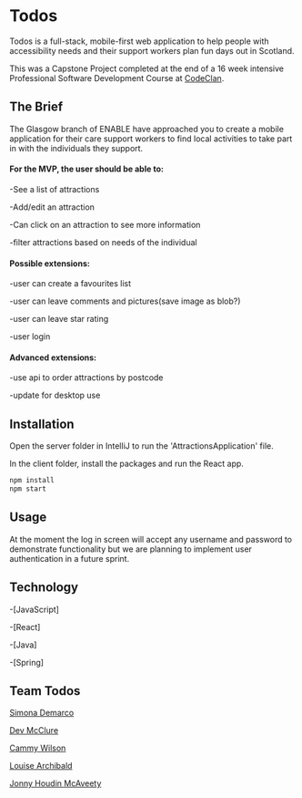 # Todos

Todos is a full-stack, mobile-first web application to help people with accessibility needs and their support workers plan fun days out in Scotland.

This was a Capstone Project completed at the end of a 16 week intensive Professional Software Development Course at [CodeClan](https://codeclan.com/).

## The Brief

The Glasgow branch of ENABLE have approached you to create a mobile application for their care support workers to find local activities to take part in with the individuals they support.

#### For the MVP, the user should be able to:

-See a list of attractions

-Add/edit an attraction

-Can click on an attraction to see more information

-filter attractions based on needs of the individual

#### Possible extensions:

-user can create a favourites list

-user can leave comments and pictures(save image as blob?)

-user can leave star rating

-user login


#### Advanced extensions:

-use api to order attractions by postcode

-update for desktop use

## Installation

Open the server folder in IntelliJ to run the 'AttractionsApplication' file.

In the client folder, install the packages and run the React app.

```bash
npm install
npm start
```

## Usage

At the moment the log in screen will accept any username and password to demonstrate functionality but we are planning to implement user authentication in a future sprint.


## Technology

-[JavaScript]

-[React]

-[Java]

-[Spring]

## Team Todos
[Simona Demarco](https://www.linkedin.com/in/simona-demarco/)

[Dev McClure](https://www.linkedin.com/in/devan-mcclure-ba596b239/)

[Cammy Wilson](https://www.linkedin.com/in/cameron-wilson-b850021b5/)

[Louise Archibald](https://www.linkedin.com/in/archibald-louise/)

[Jonny Houdin McAveety](https://www.linkedin.com/in/jonathan-houdin-mcaveety-392a1153/)
